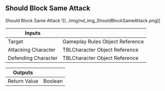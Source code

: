 ## Should Block Same Attack
Should Block Same Attack
![[../img/nd_img_ShouldBlockSameAttack.png]]

|Inputs||
|--|--|
| Target | Gameplay Rules Object Reference |
| Attacking Character | TBLCharacter Object Reference |
| Defending Character | TBLCharacter Object Reference |

|Outputs||
|--|--|
| Return Value | Boolean |
